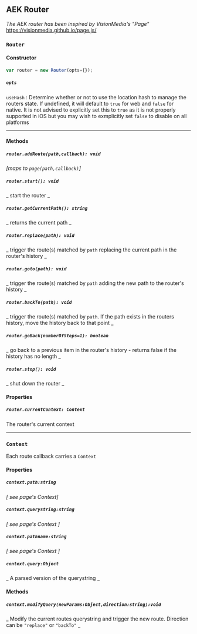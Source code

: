 ## AEK Router

_The AEK router has been inspired by VisionMedia's "Page"_
https://visionmedia.github.io/page.js/



### `Router`

#### Constructor

``` javascript 
var router = new Router(opts={});
```

##### `opts`

`useHash` : Determine whether or not to use the location hash to manage the routers state. If undefined, it will default to `true` for web and `false` for native. It is not advised to explicitly set this to `true` as it is not properly supported in iOS but you may wish to exmplicitly set `false` to disable on all platforms

----------

#### Methods

##### `router.addRoute(path,callback): void`
_[maps to `page(path,callback)`]_

##### `router.start(): void`
_ start the router _

##### `router.getCurrentPath(): string`
_ returns the current path _

##### `router.replace(path): void`
_ trigger the route(s) matched by `path` replacing the current path in the router's history _

##### `router.goto(path): void`
_ trigger the route(s) matched by `path` adding the new path to the router's history _

##### `router.backTo(path): void`
_ trigger the route(s) matched by `path`. If the path exists in the routers history, move the history back to that point _

##### `router.goBack(numberOfSteps=1): boolean`
_ go back to a previous item in the router's history - returns false if the history has no length _

##### `router.stop(): void`
_ shut down the router _

#### Properties

##### `router.currentContext: Context`
The router's current context


---------

### `Context`

Each route callback carries a `Context`

#### Properties

##### `context.path:string`
_[ see page's Context]_

##### `context.querystring:string`
_[ see page's Context ]_

##### `context.pathname:string`
_[ see page's Context ]_

##### `context.query:Object` 
_ A parsed version of the querystring _

#### Methods

##### `context.modifyQuery(newParams:Object,direction:string):void`
_ Modify the current routes querystring and trigger the new route. Direction can be `"replace"` or `"backTo"` _







